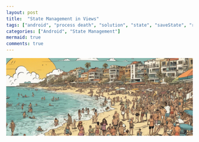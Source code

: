```yaml
---
layout: post
title:  "State Management in Views"
tags: ["android", "process death", "solution", "state", "saveState", "restoreState", "View", "ViewGroup"]
categories: ["Android", "State Management"]
mermaid: true
comments: true
---
```


![People holding phones in a party](/assets/img/header-beach.png)



